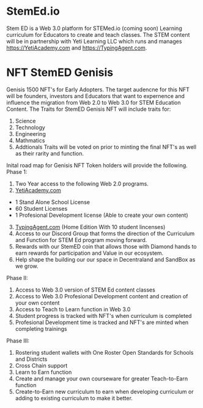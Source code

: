 # StemEd.io
Stem ED is a Web 3.0 platform for STEMed.io (coming soon) Learning curriculum for Educators to create and teach classes.  The STEM content will be in partnership with Yeti Learning LLC which runs and manages https://YetiAcademy.com and https://TypingAgent.com.  

# NFT StemED Genisis
Genisis 1500 NFT's for Early Adopters. 
The target audencne for this NFT will be founders, investors and Educators that want to expernence and influence the migration from Web 2.0 to Web 3.0 for STEM Education Content. 
The Traits for StemED Genisis NFT will include traits for: 
1. Science
2. Technology
3. Engineering
4. Mathmatics
5. Addtionals Traits will be voted on prior to minting the final NFT's as well as their rarity and function. 

Inital road map for Genisis NFT Token holders will provide the following.
Phase 1: 
1. Two Year access to the following Web 2.0 programs. 
2. [YetiAcademy.com](https://yetiacademy.com)
  - 1 Stand Alone School License
  - 60 Student Licenses 
  - 1 Profesional Development license (Able to create your own content) 
3. [TypingAgent.com](https://typingagent.com/learn-more/homeschools) (Home Edition With 10 student lincenses) 
4. Access to our Discord Group that forms the direction of the Curriculum and Function for STEM Ed program moving forward. 
5. Rewards with our StemED coin that allows those with Diamond hands to earn rewards for participation and Value in our ecosystem. 
6. Help shape the building our our space in Decentraland and SandBox as we grow. 

Phase II: 
1. Access to Web 3.0 version of STEM Ed content classes
2. Access to Web 3.0 Profesional Development content and creation of your own content 
3. Access to Teach to Learn function in Web 3.0
4. Student progress is tracked with NFT's when curriculum is completed
5. Profesional Development time is tracked and NFT's are minted when completing trainings 

Phase III: 
1. Rostering student wallets with One Roster Open Standards for Schools and Districts
2. Cross Chain support
3. Learn to Earn function
4. Create and manage your own courseware for greater Teach-to-Earn function
5. Create-to-Earn new curriculum to earn when developing curriculum or adding to existing curriculum to make it better. 
